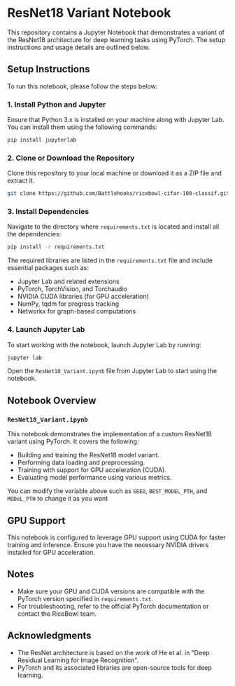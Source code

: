 
# ResNet18 Variant Notebook

This repository contains a Jupyter Notebook that demonstrates a variant of the ResNet18 architecture for deep learning tasks using PyTorch. The setup instructions and usage details are outlined below.

## Setup Instructions

To run this notebook, please follow the steps below:

### 1. Install Python and Jupyter
Ensure that Python 3.x is installed on your machine along with Jupyter Lab. You can install them using the following commands:

```bash
pip install jupyterlab
```

### 2. Clone or Download the Repository
Clone this repository to your local machine or download it as a ZIP file and extract it.

```bash
git clone https://github.com/Battlehooks/ricebowl-cifar-100-classif.git
```

### 3. Install Dependencies

Navigate to the directory where `requirements.txt` is located and install all the dependencies:

```bash
pip install -r requirements.txt
```

The required libraries are listed in the `requirements.txt` file and include essential packages such as:

- Jupyter Lab and related extensions
- PyTorch, TorchVision, and Torchaudio
- NVIDIA CUDA libraries (for GPU acceleration)
- NumPy, tqdm for progress tracking
- Networkx for graph-based computations

### 4. Launch Jupyter Lab

To start working with the notebook, launch Jupyter Lab by running:

```bash
jupyter lab
```

Open the `ResNet18_Variant.ipynb` file from Jupyter Lab to start using the notebook.

## Notebook Overview

### `ResNet18_Variant.ipynb`
This notebook demonstrates the implementation of a custom ResNet18 variant using PyTorch. It covers the following:

- Building and training the ResNet18 model variant.
- Performing data loading and preprocessing.
- Training with support for GPU acceleration (CUDA).
- Evaluating model performance using various metrics.

You can modify the variable above such as `SEED`, `BEST_MODEL_PTH`, and `MODeL_PTH` to change it as you want

## GPU Support
This notebook is configured to leverage GPU support using CUDA for faster training and inference. Ensure you have the necessary NVIDIA drivers installed for GPU acceleration.

## Notes
- Make sure your GPU and CUDA versions are compatible with the PyTorch version specified in `requirements.txt`.
- For troubleshooting, refer to the official PyTorch documentation or contact the RiceBowl team.

## Acknowledgments
- The ResNet architecture is based on the work of He et al. in "Deep Residual Learning for Image Recognition".
- PyTorch and its associated libraries are open-source tools for deep learning.

